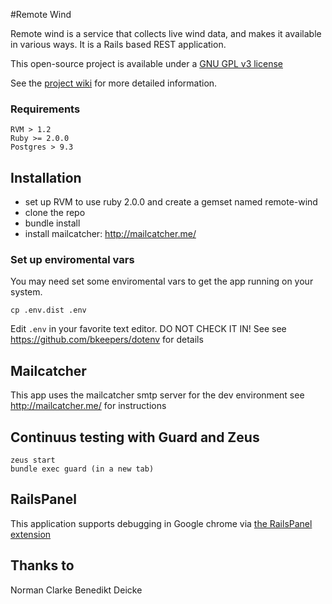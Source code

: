 #Remote Wind

Remote wind is a service that collects live wind data, and makes it available in various ways.
It is a Rails based REST application.

This open-source project is available under a [GNU GPL v3 license](http://www.gnu.org/copyleft/gpl.html)

See the [project wiki](https://github.com/remote-wind/remote-wind/wiki) for more detailed information.

### Requirements
```
RVM > 1.2
Ruby >= 2.0.0
Postgres > 9.3
```

## Installation
- set up RVM to use ruby 2.0.0 and create a gemset named remote-wind
- clone the repo
- bundle install
- install mailcatcher: http://mailcatcher.me/

### Set up enviromental vars
You may need set some enviromental vars to get the app running on your system.
```
cp .env.dist .env
```
Edit `.env` in your favorite text editor. DO NOT CHECK IT IN!
See see https://github.com/bkeepers/dotenv for details

## Mailcatcher
This app uses the mailcatcher smtp server for the dev environment
see http://mailcatcher.me/ for instructions

## Continuus testing with Guard and Zeus
```
zeus start
bundle exec guard (in a new tab)
```

## RailsPanel

This application supports debugging in Google chrome via [the RailsPanel extension](https://chrome.google.com/webstore/detail/railspanel/gjpfobpafnhjhbajcjgccbbdofdckggg)

## Thanks to
Norman Clarke
Benedikt Deicke


